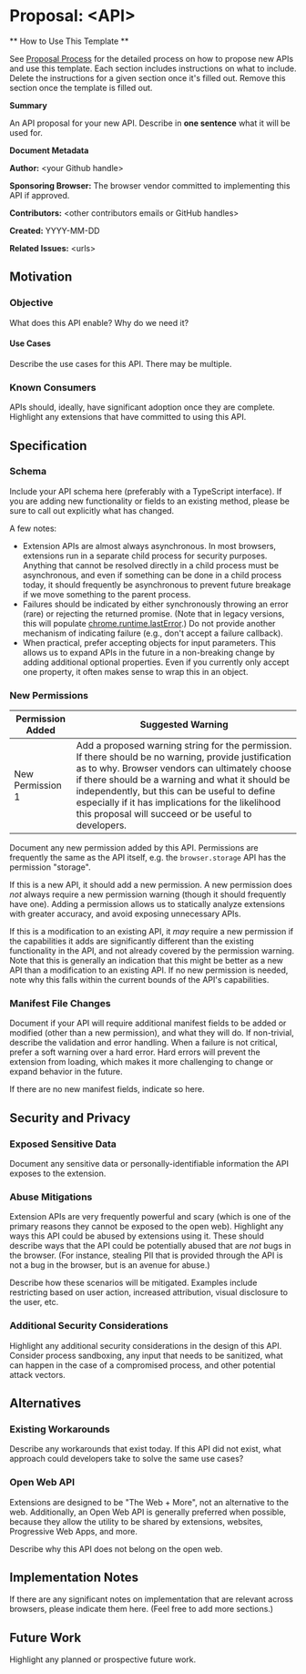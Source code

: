 # Proposal: &lt;API>

** How to Use This Template **

See [Proposal Process](proposal_process.md) for the detailed process on how to
propose new APIs and use this template.  Each section includes instructions on
what to include.  Delete the instructions for a given section once it's filled
out.  Remove this section once the template is filled out.

**Summary**

An API proposal for your new API.  Describe in **one sentence** what it will be
used for.

**Document Metadata**

**Author:** &lt;your Github handle>

**Sponsoring Browser:** The browser vendor committed to implementing this API
if approved.

**Contributors:** &lt;other contributors emails or GitHub handles>

**Created:** YYYY-MM-DD

**Related Issues:** &lt;urls>

## Motivation

### Objective

What does this API enable?  Why do we need it?

#### Use Cases

Describe the use cases for this API.  There may be multiple.

### Known Consumers

APIs should, ideally, have significant adoption once they are complete.
Highlight any extensions that have committed to using this API.

## Specification

### Schema

Include your API schema here (preferably with a TypeScript interface).  If you
are adding new functionality or fields to an existing method, please be sure to
call out explicitly what has changed.

A few notes:

*   Extension APIs are almost always asynchronous.  In most browsers, extensions
    run in a separate child process for security purposes.  Anything that cannot
    be resolved directly in a child process must be asynchronous, and even if
    something can be done in a child process today, it should frequently be
    asynchronous to prevent future breakage if we move something to the parent
    process.
*   Failures should be indicated by either synchronously throwing an error
    (rare) or rejecting the returned promise.  (Note that in legacy versions,
    this will populate
    [chrome.runtime.lastError](https://developer.chrome.com/extensions/runtime#property-lastError).)
    Do not provide another mechanism of indicating failure (e.g., don't accept
    a failure callback).
*   When practical, prefer accepting objects for input parameters.  This allows
    us to expand APIs in the future in a non-breaking change by adding
    additional optional properties.  Even if you currently only accept one
    property, it often makes sense to wrap this in an object.

### New Permissions

| Permission Added | Suggested Warning |
| ---------------- | ----------------- |
| New Permission 1 | Add a proposed warning string for the permission.  If there should be no warning, provide justification as to why. Browser vendors can ultimately choose if there should be a warning and what it should be independently, but this can be useful to define especially if it has implications for the likelihood this proposal will succeed or be useful to developers. |

Document any new permission added by this API.  Permissions are frequently the
same as the API itself, e.g. the `browser.storage` API has the permission
"storage".

If this is a new API, it should add a new permission.  A new permission does
_not_ always require a new permission warning (though it should frequently have
one).  Adding a permission allows us to statically analyze extensions with
greater accuracy, and avoid exposing unnecessary APIs.

If this is a modification to an existing API, it _may_ require a new permission
if the capabilities it adds are significantly different than the existing
functionality in the API, and not already covered by the permission warning.
Note that this is generally an indication that this might be better as a new
API than a modification to an existing API.  If no new permission is needed,
note why this falls within the current bounds of the API's capabilities.

### Manifest File Changes

Document if your API will require additional manifest fields to be added or
modified (other than a new permission), and what they will do.  If non-trivial,
describe the validation and error handling.  When a failure is not critical,
prefer a soft warning over a hard error.  Hard errors will prevent the extension
from loading, which makes it more challenging to change or expand behavior in
the future.

If there are no new manifest fields, indicate so here.

## Security and Privacy

### Exposed Sensitive Data

Document any sensitive data or personally-identifiable information the API
exposes to the extension.

### Abuse Mitigations

Extension APIs are very frequently powerful and scary (which is one of the
primary reasons they cannot be exposed to the open web).  Highlight any ways
this API could be abused by extensions using it.  These should describe ways
that the API could be potentially abused that are _not_ bugs in the browser.
(For instance, stealing PII that is provided through the API is not a bug in
the browser, but is an avenue for abuse.)

Describe how these scenarios will be mitigated.  Examples include restricting
based on user action, increased attribution, visual disclosure to the user,
etc.

### Additional Security Considerations

Highlight any additional security considerations in the design of this API.
Consider process sandboxing, any input that needs to be sanitized, what can
happen in the case of a compromised process, and other potential attack
vectors.

## Alternatives

### Existing Workarounds

Describe any workarounds that exist today.  If this API did not exist, what
approach could developers take to solve the same use cases?

### Open Web API

Extensions are designed to be "The Web + More", not an alternative to the web.
Additionally, an Open Web API is generally preferred when possible, because
they allow the utility to be shared by extensions, websites, Progressive Web
Apps, and more.

Describe why this API does not belong on the open web.

## Implementation Notes

If there are any significant notes on implementation that are relevant across
browsers, please indicate them here.  (Feel free to add more sections.)

## Future Work

Highlight any planned or prospective future work.
